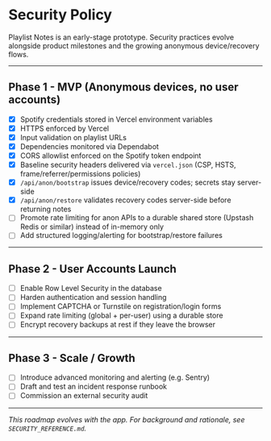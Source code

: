# Security Policy

Playlist Notes is an early-stage prototype. Security practices evolve alongside product milestones and the growing anonymous device/recovery flows.

---

## Phase 1 - MVP (Anonymous devices, no user accounts)
- [x] Spotify credentials stored in Vercel environment variables
- [x] HTTPS enforced by Vercel
- [x] Input validation on playlist URLs
- [x] Dependencies monitored via Dependabot
- [x] CORS allowlist enforced on the Spotify token endpoint
- [x] Baseline security headers delivered via `vercel.json` (CSP, HSTS, frame/referrer/permissions policies)
- [x] `/api/anon/bootstrap` issues device/recovery codes; secrets stay server-side
- [x] `/api/anon/restore` validates recovery codes server-side before returning notes
- [ ] Promote rate limiting for anon APIs to a durable shared store (Upstash Redis or similar) instead of in-memory only
- [ ] Add structured logging/alerting for bootstrap/restore failures

---

## Phase 2 - User Accounts Launch
- [ ] Enable Row Level Security in the database
- [ ] Harden authentication and session handling
- [ ] Implement CAPTCHA or Turnstile on registration/login forms
- [ ] Expand rate limiting (global + per-user) using a durable store
- [ ] Encrypt recovery backups at rest if they leave the browser

---

## Phase 3 - Scale / Growth
- [ ] Introduce advanced monitoring and alerting (e.g. Sentry)
- [ ] Draft and test an incident response runbook
- [ ] Commission an external security audit

---

_This roadmap evolves with the app. For background and rationale, see `SECURITY_REFERENCE.md`._
